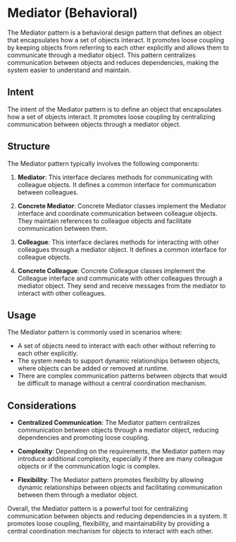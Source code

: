 # Mediator (Behavioral)

The Mediator pattern is a behavioral design pattern that defines an object that encapsulates how a set of objects interact. It promotes loose coupling by keeping objects from referring to each other explicitly and allows them to communicate through a mediator object. This pattern centralizes communication between objects and reduces dependencies, making the system easier to understand and maintain.

## Intent

The intent of the Mediator pattern is to define an object that encapsulates how a set of objects interact. It promotes loose coupling by centralizing communication between objects through a mediator object.

## Structure

The Mediator pattern typically involves the following components:

1. **Mediator**: This interface declares methods for communicating with colleague objects. It defines a common interface for communication between colleagues.

2. **Concrete Mediator**: Concrete Mediator classes implement the Mediator interface and coordinate communication between colleague objects. They maintain references to colleague objects and facilitate communication between them.

3. **Colleague**: This interface declares methods for interacting with other colleagues through a mediator object. It defines a common interface for colleague objects.

4. **Concrete Colleague**: Concrete Colleague classes implement the Colleague interface and communicate with other colleagues through a mediator object. They send and receive messages from the mediator to interact with other colleagues.

## Usage

The Mediator pattern is commonly used in scenarios where:

- A set of objects need to interact with each other without referring to each other explicitly.
- The system needs to support dynamic relationships between objects, where objects can be added or removed at runtime.
- There are complex communication patterns between objects that would be difficult to manage without a central coordination mechanism.

## Considerations

- **Centralized Communication**: The Mediator pattern centralizes communication between objects through a mediator object, reducing dependencies and promoting loose coupling.

- **Complexity**: Depending on the requirements, the Mediator pattern may introduce additional complexity, especially if there are many colleague objects or if the communication logic is complex.

- **Flexibility**: The Mediator pattern promotes flexibility by allowing dynamic relationships between objects and facilitating communication between them through a mediator object.

Overall, the Mediator pattern is a powerful tool for centralizing communication between objects and reducing dependencies in a system. It promotes loose coupling, flexibility, and maintainability by providing a central coordination mechanism for objects to interact with each other.
